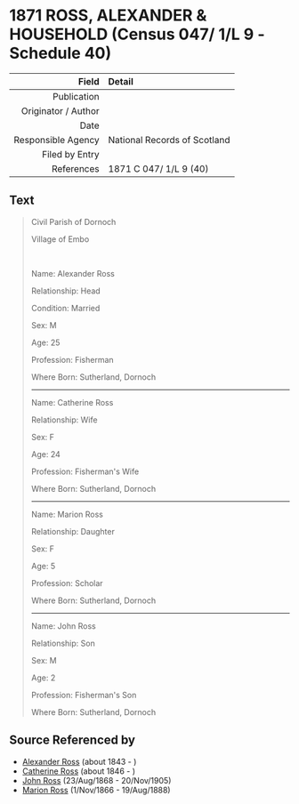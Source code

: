 ﻿---
layout: page
permalink: /sources/s74709952
---

# 1871 ROSS, ALEXANDER & HOUSEHOLD (Census 047/ 1/L 9 -Schedule 40)

Field | Detail
---:|:---
Publication | 
Originator / Author | 
Date | 
Responsible Agency | National Records of Scotland
Filed by Entry | 
References | 1871 C 047/ 1/L 9 (40)

## Text

> Civil Parish of Dornoch
>
> Village of Embo
>
> <br/>
>
> Name: Alexander Ross
>
> Relationship: Head
>
> Condition: Married
>
> Sex: M
>
> Age: 25
>
> Profession: Fisherman
>
> Where Born: Sutherland, Dornoch
>
> ---
>
> Name: Catherine Ross
>
> Relationship: Wife
>
> Sex: F
>
> Age: 24
>
> Profession: Fisherman's Wife
>
> Where Born: Sutherland, Dornoch
>
> ---
>
> Name: Marion Ross
>
> Relationship: Daughter
>
> Sex: F
>
> Age: 5
>
> Profession: Scholar
>
> Where Born: Sutherland, Dornoch
>
> ---
>
> Name: John Ross
>
> Relationship: Son
>
> Sex: M
>
> Age: 2
>
> Profession: Fisherman's Son
>
> Where Born: Sutherland, Dornoch
>

## Source Referenced by

* [Alexander Ross](../people/@17311533@-alexander-ross-b1843-d.md) (about 1843 - )
* [Catherine Ross](../people/@98280413@-catherine-ross-b1846-d.md) (about 1846 - )
* [John Ross](../people/@16505504@-john-ross-b1868-8-23-d1905-11-20.md) (23/Aug/1868 - 20/Nov/1905)
* [Marion Ross](../people/@75416110@-marion-ross-b1866-11-1-d1888-8-19.md) (1/Nov/1866 - 19/Aug/1888)
